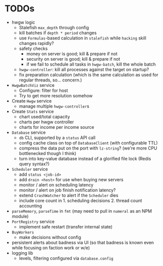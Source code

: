 # TODOs

* hwgw logic
  * Stalefish `max_depth` through config
  * kill batches if `depth * period` changes
  * use `Formulas`-based calculation in `stalefish` while `hacking` skill changes rapidly?
  * safety checks
    * money on server is good; kill & prepare if not
    * security on server is good; kill & prepare if not
    * if we fail to schedule all tasks in `hwgw-batch`, kill the whole batch
  * `hwgw-controller`: kill all processes against the target on startup?
  * fix preparation calculation (which is the same calculation as used for regular threads, so... concern.)
* `HwgwBatchViz` service
  * Configure: filter for host
  * Try to get more resolution somehow
* Create `Hwgw` service
  * manage multiple `hwgw-controller`s
* Create `Stats` service
  * chart used/total capacity
  * charts per hwgw controller
  * charts for income per income source
* `Database` service
  * `db` CLI, supported by a `status` API call
  * config cache class on top of `DatabaseClient` (with configurable TTL)
  * compress the data put on the port with `lz-string`? (we're more CPU bottlenecked though I think)
  * turn into key-value database instead of a glorified file lock (Redis query syntax?)
* `Scheduler` service
  * add `status <job-id>`
  * add `drain <host>` for use when buying new servers
  * monitor / alert on scheduling latency
  * monitor / alert on job finish notification latency?
  * extend `CrashWatcher` to alert if the `Scheduler` dies
  * include core count in 1. scheduling decisions 2. thread count accounting
* `parseMemory`, `parseTime` in `fmt` (may need to pull in `numeral` as an NPM module)
* `PortRegistry` service
  * implement safe restart (transfer internal state)
* `BuyWorkers`
  * make decisions without config
* persistent alerts about badness via UI (so that badness is known even while focusing on faction work or w/e)
* logging lib
  * levels, filtering configured via `database.config`